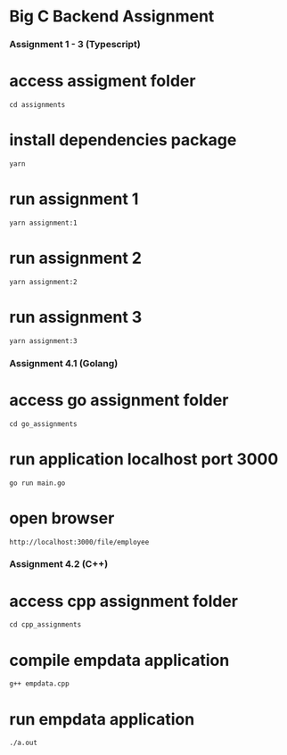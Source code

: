 # Big C Backend Assignment

### Assignment 1 - 3 (Typescript)

# access assigment folder

```
cd assignments
```

# install dependencies package

```
yarn
```

# run assignment 1

```
yarn assignment:1
```

# run assignment 2

```
yarn assignment:2
```

# run assignment 3

```
yarn assignment:3
```

### Assignment 4.1 (Golang)

# access go assignment folder

```
cd go_assignments
```

# run application localhost port 3000

```
go run main.go
```

# open browser

```
http://localhost:3000/file/employee
```

### Assignment 4.2 (C++)

# access cpp assignment folder

```
cd cpp_assignments
```

# compile empdata application

```
g++ empdata.cpp
```

# run empdata application

```
./a.out
```
